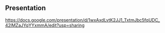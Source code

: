 ## Presentation
https://docs.google.com/presentation/d/1wxAxdLvtK2JJ1_TxtmJbc5fqUDC_42lMZaJYqYYxmmA/edit?usp=sharing
